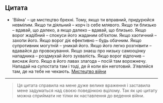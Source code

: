 ## Цитата
 	
* 'Війна' – це мистецтво брехні. Тому, якщо ти вправний, придурюйся невмілим. Якщо ти діяльний – корч із себе млявого. Якщо ти близько – вдавай, що далеко, а якщо далеко – вдавай, що близько. Якщо ворог жадібний – спокуси його жаданим об’єктом. Якщо хаотичний – захопи його. Якщо ворог діє ефективно – будь обачним. Якщо супротивник могутній – уникай його. Якщо його легко розгнівити – вдавайся до провокування. Якщо знаєш про низьку самооцінку нападника – роздмухай його зухвалість. Якщо ворог відпочив – виснаж його. Якщо в його лавах злагода – посій там ворожнечу. Нападай на супостата там і тоді, де й коли він неготовий. З’являйся там, де на тебе не чекають. [Мистецтво війни](http://starylev.com.ua/mystectvo-viyny)
---
> Ця цитата справила на мене дуже велике враження і заставила мене задуматься над своєю поведінкою вцілому. Так як цю цитату можна сприймати не тілки як наставлення до ведення війни.